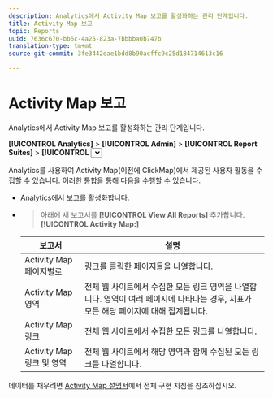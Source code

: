 ```yaml
---
description: Analytics에서 Activity Map 보고를 활성화하는 관리 단계입니다.
title: Activity Map 보고
topic: Reports
uuid: 7636c670-bb6c-4a25-823a-7bbbba0b747b
translation-type: tm+mt
source-git-commit: 3fe3442eae1bdd8b90acffc9c25d184714613c16

---
```



# Activity Map 보고

Analytics에서 Activity Map 보고를 활성화하는 관리 단계입니다.

**[!UICONTROL Analytics]** > **[!UICONTROL Admin]** > **[!UICONTROL Report Suites]** > **[!UICONTROL <select report suite>]** > **[!UICONTROL Edit Settings]** > **[!UICONTROL Activity Map]** > **[!UICONTROL Activity Map Reporting]**

Analytics를 사용하여 Activity Map(이전에 ClickMap)에서 제공된 사용자 활동을 수집할 수 있습니다. 이러한 통합을 통해 다음을 수행할 수 있습니다.

* Analytics에서 보고를 활성화합니다.
* > 아래에 새 보고서를 **[!UICONTROL View All Reports]** 추가합니다. **[!UICONTROL Activity Map:]**

   | 보고서 | 설명 |
   |---|---|
   | Activity Map 페이지별로 | 링크를 클릭한 페이지들을 나열합니다. |
   | Activity Map 영역 | 전체 웹 사이트에서 수집한 모든 링크 영역을 나열합니다. 영역이 여러 페이지에 나타나는 경우, 지표가 모든 해당 페이지에 대해 집계됩니다. |
   | Activity Map 링크 | 전체 웹 사이트에서 수집한 모든 링크를 나열합니다. |
   | Activity Map 링크 및 영역 | 전체 웹 사이트에서 해당 영역과 함께 수집된 모든 링크를 나열합니다. |

데이터를 채우려면 [Activity Map 설명서](https://docs.adobe.com/content/help/ko-KR/analytics/analyze/activity-map/activity-map.html)에서 전체 구현 지침을 참조하십시오.

